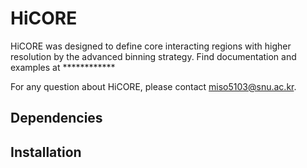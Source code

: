 # HiCORE
HiCORE was designed to define core interacting regions with higher resolution by the advanced binning strategy.
Find documentation and examples at ************

For any question about HiCORE, please contact miso5103@snu.ac.kr.

## Dependencies

## Installation

## 
